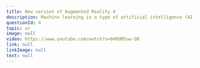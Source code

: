 ```yaml
---
title: New version of Augmented Reality 4
description: Machine learning is a type of artificial intelligence (AI) that provides computers with the ability to learn without being explicitly programmed. Machine learning focuses on the development of computer programs that can change when exposed to new data.
questionId: 4
topic: ar
image: null
video: https://www.youtube.com/watch?v=04MdMSuw-Q0
link: null
linkImage: null
text: null
---
```

